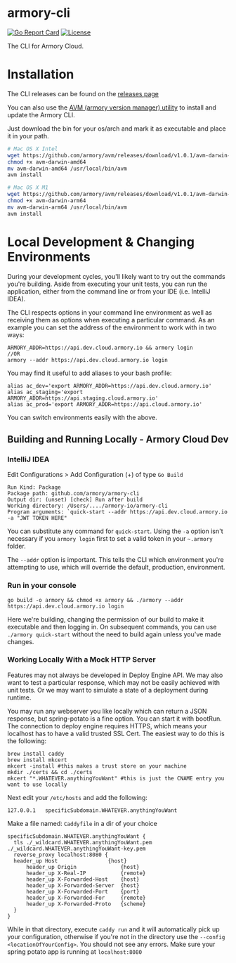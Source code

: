 # armory-cli
[![Go Report Card](https://goreportcard.com/badge/github.com/armory/armory-cli)](https://goreportcard.com/report/github.com/armory/armory-cli) [![License](https://img.shields.io/badge/License-Apache%202.0-blue.svg)](https://github.com/gojp/goreportcard/blob/master/LICENSE)

The CLI for Armory Cloud.

# Installation

The CLI releases can be found on the [releases page](https://github.com/armory/armory-cli/releases/latest)

You can also use the [AVM (armory version manager) utility](https://github.com/armory/avm/releases/latest) to install and update the Armory CLI.

Just download the bin for your os/arch and mark it as executable and place it in your path.

```bash
# Mac OS X Intel
wget https://github.com/armory/avm/releases/download/v1.0.1/avm-darwin-amd64
chmod +x avm-darwin-amd64
mv avm-darwin-amd64 /usr/local/bin/avm
avm install
```

```bash
# Mac OS X M1
wget https://github.com/armory/avm/releases/download/v1.0.1/avm-darwin-arm64
chmod +x avm-darwin-arm64
mv avm-darwin-arm64 /usr/local/bin/avm
avm install
```

# Local Development & Changing Environments
During your development cycles, you'll likely want to try out the commands you're building. Aside from executing your unit tests,
you can run the application, either from the command line or from your IDE (i.e. IntelliJ IDEA).

The CLI respects options in your command line environment as well as receiving them as options when executing a particular command.
As an example you can set the address of the environment to work with in two ways:

```
ARMORY_ADDR=https://api.dev.cloud.armory.io && armory login
//OR
armory --addr https://api.dev.cloud.armory.io login
```
You may find it useful to add aliases to your bash profile:
```
alias ac_dev='export ARMORY_ADDR=https://api.dev.cloud.armory.io'
alias ac_staging='export ARMORY_ADDR=https://api.staging.cloud.armory.io'
alias ac_prod='export ARMORY_ADDR=https://api.cloud.armory.io'
```
You can switch environments easily with the above. 

## Building and Running Locally - Armory Cloud Dev
### IntelliJ IDEA
Edit Configurations > Add Configuration (+) of type `Go Build`
```
Run Kind: Package
Package path: github.com/armory/armory-cli
Output dir: (unset) [check] Run after build 
Working directory: /Users/..../armory-io/armory-cli
Program arguments: `quick-start --addr https://api.dev.cloud.armory.io -a "JWT TOKEN HERE"
```
You can substitute any command for `quick-start`. Using the `-a` option isn't necessary if you `armory login` first to set a valid token 
in your `~.armory` folder.

The `--addr` option is important. This tells the CLI which environment you're attempting to use, which will override the default, production, environment.

### Run in your console
```
go build -o armory && chmod +x armory && ./armory --addr https://api.dev.cloud.armory.io login
```
Here we're building, changing the permission of our build to make it executable and then logging in. On subsequent
commands, you can use `./armory quick-start` without the need to build again unless you've made changes.

### Working Locally With a Mock HTTP Server
Features may not always be developed in Deploy Engine API. We may also want to test a particular response, which may not be easily 
achieved with unit tests. Or we may want to simulate a state of a deployment during runtime. 

You may run any webserver you like locally which can return a JSON response, but spring-potato is a fine option. You can 
start it with bootRun. The connection to deploy engine requires HTTPS, which means your localhost has to have a valid trusted
SSL Cert. The easiest way to do this is the following:

```
brew install caddy
brew install mkcert
mkcert -install #this makes a trust store on your machine
mkdir ./certs && cd ./certs
mkcert "*.WHATEVER.anythingYouWant" #this is just the CNAME entry you want to use locally
```
Next edit your `/etc/hosts` and add the following:
```aidl
127.0.0.1	specificSubdomain.WHATEVER.anythingYouWant
```
Make a file named: `Caddyfile` in a dir of your choice
```aidl
specificSubdomain.WHATEVER.anythingYouWant {
  tls ./_wildcard.WHATEVER.anythingYouWant.pem ./_wildcard.WHATEVER.anythingYouWant-key.pem
  reverse_proxy localhost:8080 {
  header_up Host                {host}
      header_up Origin              {host}
      header_up X-Real-IP           {remote}
      header_up X-Forwarded-Host    {host}
      header_up X-Forwarded-Server  {host}
      header_up X-Forwarded-Port    {port}
      header_up X-Forwarded-For     {remote}
      header_up X-Forwarded-Proto   {scheme}
  }
}

```
While in that directory, execute `caddy run` and it will automatically pick up your configuration, otherwise if you're not in
the directory use the `--config <locationOfYourConfig>`. You should not see any errors. Make sure your spring potato app
is running at `localhost:8080`  
